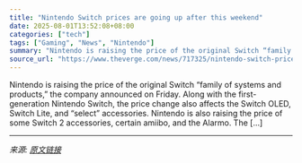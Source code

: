 ```yaml
---
title: "Nintendo Switch prices are going up after this weekend"
date: 2025-08-01T13:52:08+08:00
categories: ["tech"]
tags: ["Gaming", "News", "Nintendo"]
summary: "Nintendo is raising the price of the original Switch “family of systems and products,” the company announced on Friday. Along with the first-generation Nintendo Switch, the price change also affects t"
source_url: "https://www.theverge.com/news/717325/nintendo-switch-price-hike-tariffs"
---
```


Nintendo is raising the price of the original Switch “family of systems and products,” the company announced on Friday. Along with the first-generation Nintendo Switch, the price change also affects the Switch OLED, Switch Lite, and “select” accessories. Nintendo is also raising the price of some Switch 2 accessories, certain amiibo, and the Alarmo. The [&#8230;]

---

*来源: [原文链接](https://www.theverge.com/news/717325/nintendo-switch-price-hike-tariffs)*
